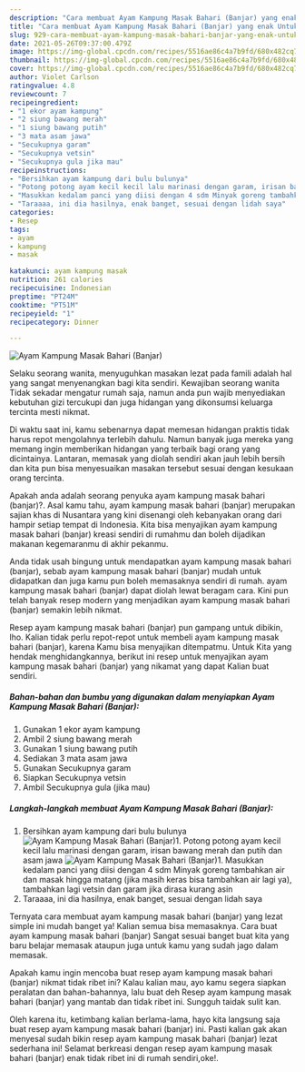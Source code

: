```yaml
---
description: "Cara membuat Ayam Kampung Masak Bahari (Banjar) yang enak Untuk Jualan"
title: "Cara membuat Ayam Kampung Masak Bahari (Banjar) yang enak Untuk Jualan"
slug: 929-cara-membuat-ayam-kampung-masak-bahari-banjar-yang-enak-untuk-jualan
date: 2021-05-26T09:37:00.479Z
image: https://img-global.cpcdn.com/recipes/5516ae86c4a7b9fd/680x482cq70/ayam-kampung-masak-bahari-banjar-foto-resep-utama.jpg
thumbnail: https://img-global.cpcdn.com/recipes/5516ae86c4a7b9fd/680x482cq70/ayam-kampung-masak-bahari-banjar-foto-resep-utama.jpg
cover: https://img-global.cpcdn.com/recipes/5516ae86c4a7b9fd/680x482cq70/ayam-kampung-masak-bahari-banjar-foto-resep-utama.jpg
author: Violet Carlson
ratingvalue: 4.8
reviewcount: 7
recipeingredient:
- "1 ekor ayam kampung"
- "2 siung bawang merah"
- "1 siung bawang putih"
- "3 mata asam jawa"
- "Secukupnya garam"
- "Secukupnya vetsin"
- "Secukupnya gula jika mau"
recipeinstructions:
- "Bersihkan ayam kampung dari bulu bulunya"
- "Potong potong ayam kecil kecil lalu marinasi dengan garam, irisan bawang merah dan putih dan asam jawa"
- "Masukkan kedalam panci yang diisi dengan 4 sdm Minyak goreng tambahkan air dan masak hingga matang (jika masih keras bisa tambahkan air lagi ya), tambahkan lagi vetsin dan garam jika dirasa kurang asin"
- "Taraaaa, ini dia hasilnya, enak banget, sesuai dengan lidah saya"
categories:
- Resep
tags:
- ayam
- kampung
- masak

katakunci: ayam kampung masak 
nutrition: 261 calories
recipecuisine: Indonesian
preptime: "PT24M"
cooktime: "PT51M"
recipeyield: "1"
recipecategory: Dinner

---
```



![Ayam Kampung Masak Bahari (Banjar)](https://img-global.cpcdn.com/recipes/5516ae86c4a7b9fd/680x482cq70/ayam-kampung-masak-bahari-banjar-foto-resep-utama.jpg)

Selaku seorang wanita, menyuguhkan masakan lezat pada famili adalah hal yang sangat menyenangkan bagi kita sendiri. Kewajiban seorang  wanita Tidak sekadar mengatur rumah saja, namun anda pun wajib menyediakan kebutuhan gizi tercukupi dan juga hidangan yang dikonsumsi keluarga tercinta mesti nikmat.

Di waktu  saat ini, kamu sebenarnya dapat memesan hidangan praktis tidak harus repot mengolahnya terlebih dahulu. Namun banyak juga mereka yang memang ingin memberikan hidangan yang terbaik bagi orang yang dicintainya. Lantaran, memasak yang diolah sendiri akan jauh lebih bersih dan kita pun bisa menyesuaikan masakan tersebut sesuai dengan kesukaan orang tercinta. 



Apakah anda adalah seorang penyuka ayam kampung masak bahari (banjar)?. Asal kamu tahu, ayam kampung masak bahari (banjar) merupakan sajian khas di Nusantara yang kini disenangi oleh kebanyakan orang dari hampir setiap tempat di Indonesia. Kita bisa menyajikan ayam kampung masak bahari (banjar) kreasi sendiri di rumahmu dan boleh dijadikan makanan kegemaranmu di akhir pekanmu.

Anda tidak usah bingung untuk mendapatkan ayam kampung masak bahari (banjar), sebab ayam kampung masak bahari (banjar) mudah untuk didapatkan dan juga kamu pun boleh memasaknya sendiri di rumah. ayam kampung masak bahari (banjar) dapat diolah lewat beragam cara. Kini pun telah banyak resep modern yang menjadikan ayam kampung masak bahari (banjar) semakin lebih nikmat.

Resep ayam kampung masak bahari (banjar) pun gampang untuk dibikin, lho. Kalian tidak perlu repot-repot untuk membeli ayam kampung masak bahari (banjar), karena Kamu bisa menyajikan ditempatmu. Untuk Kita yang hendak menghidangkannya, berikut ini resep untuk menyajikan ayam kampung masak bahari (banjar) yang nikamat yang dapat Kalian buat sendiri.

<!--inarticleads1-->

##### Bahan-bahan dan bumbu yang digunakan dalam menyiapkan Ayam Kampung Masak Bahari (Banjar):

1. Gunakan 1 ekor ayam kampung
1. Ambil 2 siung bawang merah
1. Gunakan 1 siung bawang putih
1. Sediakan 3 mata asam jawa
1. Gunakan Secukupnya garam
1. Siapkan Secukupnya vetsin
1. Ambil Secukupnya gula (jika mau)




<!--inarticleads2-->

##### Langkah-langkah membuat Ayam Kampung Masak Bahari (Banjar):

1. Bersihkan ayam kampung dari bulu bulunya
<img src="https://img-global.cpcdn.com/steps/cdbefdbda14b6ae8/160x128cq70/ayam-kampung-masak-bahari-banjar-langkah-memasak-1-foto.jpg" alt="Ayam Kampung Masak Bahari (Banjar)">1. Potong potong ayam kecil kecil lalu marinasi dengan garam, irisan bawang merah dan putih dan asam jawa
<img src="https://img-global.cpcdn.com/steps/6d27a5d293d0bcde/160x128cq70/ayam-kampung-masak-bahari-banjar-langkah-memasak-2-foto.jpg" alt="Ayam Kampung Masak Bahari (Banjar)">1. Masukkan kedalam panci yang diisi dengan 4 sdm Minyak goreng tambahkan air dan masak hingga matang (jika masih keras bisa tambahkan air lagi ya), tambahkan lagi vetsin dan garam jika dirasa kurang asin
1. Taraaaa, ini dia hasilnya, enak banget, sesuai dengan lidah saya




Ternyata cara membuat ayam kampung masak bahari (banjar) yang lezat simple ini mudah banget ya! Kalian semua bisa memasaknya. Cara buat ayam kampung masak bahari (banjar) Sangat sesuai banget buat kita yang baru belajar memasak ataupun juga untuk kamu yang sudah jago dalam memasak.

Apakah kamu ingin mencoba buat resep ayam kampung masak bahari (banjar) nikmat tidak ribet ini? Kalau kalian mau, ayo kamu segera siapkan peralatan dan bahan-bahannya, lalu buat deh Resep ayam kampung masak bahari (banjar) yang mantab dan tidak ribet ini. Sungguh taidak sulit kan. 

Oleh karena itu, ketimbang kalian berlama-lama, hayo kita langsung saja buat resep ayam kampung masak bahari (banjar) ini. Pasti kalian gak akan menyesal sudah bikin resep ayam kampung masak bahari (banjar) lezat sederhana ini! Selamat berkreasi dengan resep ayam kampung masak bahari (banjar) enak tidak ribet ini di rumah sendiri,oke!.

